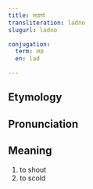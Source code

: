 ```yaml
---
title: लड़णो
transliteration: ladno
slugurl: ladno

conjugation: 
  term: लड़
  en: lad

---
```

## Etymology

## Pronunciation

## Meaning
1. to shout
2. to scold